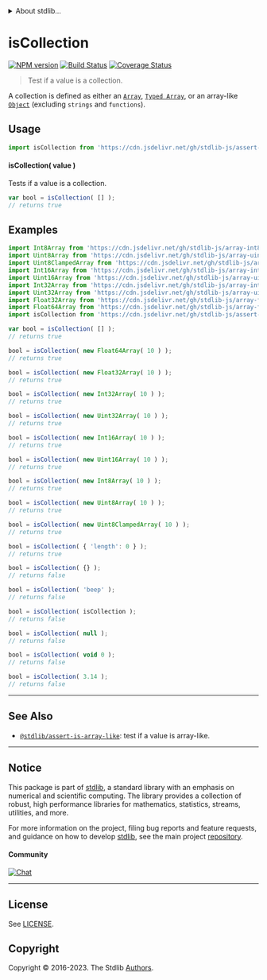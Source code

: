 <!--

@license Apache-2.0

Copyright (c) 2018 The Stdlib Authors.

Licensed under the Apache License, Version 2.0 (the "License");
you may not use this file except in compliance with the License.
You may obtain a copy of the License at

   http://www.apache.org/licenses/LICENSE-2.0

Unless required by applicable law or agreed to in writing, software
distributed under the License is distributed on an "AS IS" BASIS,
WITHOUT WARRANTIES OR CONDITIONS OF ANY KIND, either express or implied.
See the License for the specific language governing permissions and
limitations under the License.

-->


<details>
  <summary>
    About stdlib...
  </summary>
  <p>We believe in a future in which the web is a preferred environment for numerical computation. To help realize this future, we've built stdlib. stdlib is a standard library, with an emphasis on numerical and scientific computation, written in JavaScript (and C) for execution in browsers and in Node.js.</p>
  <p>The library is fully decomposable, being architected in such a way that you can swap out and mix and match APIs and functionality to cater to your exact preferences and use cases.</p>
  <p>When you use stdlib, you can be absolutely certain that you are using the most thorough, rigorous, well-written, studied, documented, tested, measured, and high-quality code out there.</p>
  <p>To join us in bringing numerical computing to the web, get started by checking us out on <a href="https://github.com/stdlib-js/stdlib">GitHub</a>, and please consider <a href="https://opencollective.com/stdlib">financially supporting stdlib</a>. We greatly appreciate your continued support!</p>
</details>

# isCollection

[![NPM version][npm-image]][npm-url] [![Build Status][test-image]][test-url] [![Coverage Status][coverage-image]][coverage-url] <!-- [![dependencies][dependencies-image]][dependencies-url] -->

> Test if a value is a collection.

<section class="intro">

A collection is defined as either an [`Array`][mdn-array], [`Typed Array`][mdn-typed-array], or an array-like [`Object`][mdn-object] (excluding `strings` and `functions`).

</section>

<!-- ./intro -->



<section class="usage">

## Usage

```javascript
import isCollection from 'https://cdn.jsdelivr.net/gh/stdlib-js/assert-is-collection@v0.1.0-deno/mod.js';
```

#### isCollection( value )

Tests if a value is a collection.

```javascript
var bool = isCollection( [] );
// returns true
```

</section>

<!-- /.usage -->

<section class="examples">

## Examples

<!-- eslint-disable object-curly-newline -->

<!-- eslint no-undef: "error" -->

```javascript
import Int8Array from 'https://cdn.jsdelivr.net/gh/stdlib-js/array-int8@deno/mod.js';
import Uint8Array from 'https://cdn.jsdelivr.net/gh/stdlib-js/array-uint8@deno/mod.js';
import Uint8ClampedArray from 'https://cdn.jsdelivr.net/gh/stdlib-js/array-uint8c@deno/mod.js';
import Int16Array from 'https://cdn.jsdelivr.net/gh/stdlib-js/array-int16@deno/mod.js';
import Uint16Array from 'https://cdn.jsdelivr.net/gh/stdlib-js/array-uint16@deno/mod.js';
import Int32Array from 'https://cdn.jsdelivr.net/gh/stdlib-js/array-int32@deno/mod.js';
import Uint32Array from 'https://cdn.jsdelivr.net/gh/stdlib-js/array-uint32@deno/mod.js';
import Float32Array from 'https://cdn.jsdelivr.net/gh/stdlib-js/array-float32@deno/mod.js';
import Float64Array from 'https://cdn.jsdelivr.net/gh/stdlib-js/array-float64@deno/mod.js';
import isCollection from 'https://cdn.jsdelivr.net/gh/stdlib-js/assert-is-collection@v0.1.0-deno/mod.js';

var bool = isCollection( [] );
// returns true

bool = isCollection( new Float64Array( 10 ) );
// returns true

bool = isCollection( new Float32Array( 10 ) );
// returns true

bool = isCollection( new Int32Array( 10 ) );
// returns true

bool = isCollection( new Uint32Array( 10 ) );
// returns true

bool = isCollection( new Int16Array( 10 ) );
// returns true

bool = isCollection( new Uint16Array( 10 ) );
// returns true

bool = isCollection( new Int8Array( 10 ) );
// returns true

bool = isCollection( new Uint8Array( 10 ) );
// returns true

bool = isCollection( new Uint8ClampedArray( 10 ) );
// returns true

bool = isCollection( { 'length': 0 } );
// returns true

bool = isCollection( {} );
// returns false

bool = isCollection( 'beep' );
// returns false

bool = isCollection( isCollection );
// returns false

bool = isCollection( null );
// returns false

bool = isCollection( void 0 );
// returns false

bool = isCollection( 3.14 );
// returns false
```

</section>

<!-- /.examples -->

<!-- Section for related `stdlib` packages. Do not manually edit this section, as it is automatically populated. -->

<section class="related">

* * *

## See Also

-   <span class="package-name">[`@stdlib/assert-is-array-like`][@stdlib/assert/is-array-like]</span><span class="delimiter">: </span><span class="description">test if a value is array-like.</span>

</section>

<!-- /.related -->

<!-- Section for all links. Make sure to keep an empty line after the `section` element and another before the `/section` close. -->


<section class="main-repo" >

* * *

## Notice

This package is part of [stdlib][stdlib], a standard library with an emphasis on numerical and scientific computing. The library provides a collection of robust, high performance libraries for mathematics, statistics, streams, utilities, and more.

For more information on the project, filing bug reports and feature requests, and guidance on how to develop [stdlib][stdlib], see the main project [repository][stdlib].

#### Community

[![Chat][chat-image]][chat-url]

---

## License

See [LICENSE][stdlib-license].


## Copyright

Copyright &copy; 2016-2023. The Stdlib [Authors][stdlib-authors].

</section>

<!-- /.stdlib -->

<!-- Section for all links. Make sure to keep an empty line after the `section` element and another before the `/section` close. -->

<section class="links">

[npm-image]: http://img.shields.io/npm/v/@stdlib/assert-is-collection.svg
[npm-url]: https://npmjs.org/package/@stdlib/assert-is-collection

[test-image]: https://github.com/stdlib-js/assert-is-collection/actions/workflows/test.yml/badge.svg?branch=v0.1.0
[test-url]: https://github.com/stdlib-js/assert-is-collection/actions/workflows/test.yml?query=branch:v0.1.0

[coverage-image]: https://img.shields.io/codecov/c/github/stdlib-js/assert-is-collection/main.svg
[coverage-url]: https://codecov.io/github/stdlib-js/assert-is-collection?branch=main

<!--

[dependencies-image]: https://img.shields.io/david/stdlib-js/assert-is-collection.svg
[dependencies-url]: https://david-dm.org/stdlib-js/assert-is-collection/main

-->

[chat-image]: https://img.shields.io/gitter/room/stdlib-js/stdlib.svg
[chat-url]: https://app.gitter.im/#/room/#stdlib-js_stdlib:gitter.im

[stdlib]: https://github.com/stdlib-js/stdlib

[stdlib-authors]: https://github.com/stdlib-js/stdlib/graphs/contributors

[umd]: https://github.com/umdjs/umd
[es-module]: https://developer.mozilla.org/en-US/docs/Web/JavaScript/Guide/Modules

[deno-url]: https://github.com/stdlib-js/assert-is-collection/tree/deno
[umd-url]: https://github.com/stdlib-js/assert-is-collection/tree/umd
[esm-url]: https://github.com/stdlib-js/assert-is-collection/tree/esm
[branches-url]: https://github.com/stdlib-js/assert-is-collection/blob/main/branches.md

[stdlib-license]: https://raw.githubusercontent.com/stdlib-js/assert-is-collection/main/LICENSE

[mdn-array]: https://developer.mozilla.org/en-US/docs/Web/JavaScript/Reference/Global_Objects/Array

[mdn-typed-array]: https://developer.mozilla.org/en-US/docs/Web/JavaScript/Reference/Global_Objects/TypedArray

[mdn-object]: https://developer.mozilla.org/en-US/docs/Web/JavaScript/Reference/Global_Objects/Object

<!-- <related-links> -->

[@stdlib/assert/is-array-like]: https://github.com/stdlib-js/assert-is-array-like/tree/deno

<!-- </related-links> -->

</section>

<!-- /.links -->
